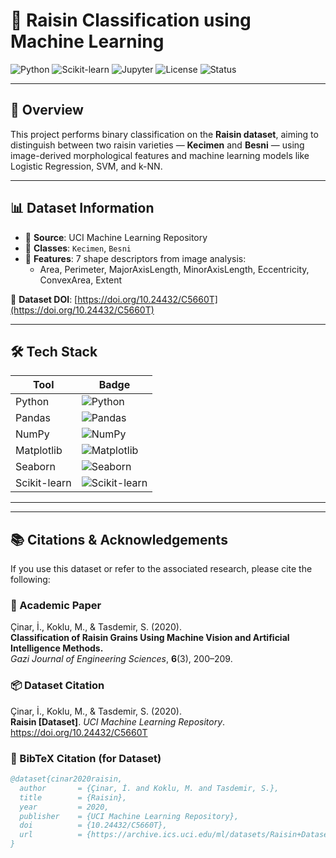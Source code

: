 # 🍇 Raisin Classification using Machine Learning

![Python](https://img.shields.io/badge/Python-3.8+-blue?logo=python&logoColor=white)
![Scikit-learn](https://img.shields.io/badge/ML-Scikit--learn-F7931E?style=flat&logo=scikit-learn&logoColor=white)
![Jupyter](https://img.shields.io/badge/Jupyter-Notebook-orange?logo=Jupyter&logoColor=white)
![License](https://img.shields.io/badge/License-MIT-green.svg)
![Status](https://img.shields.io/badge/Status-Active-brightgreen)

---

## 🧠 Overview

This project performs binary classification on the **Raisin dataset**, aiming to distinguish between two raisin varieties — **Kecimen** and **Besni** — using image-derived morphological features and machine learning models like Logistic Regression, SVM, and k-NN.

---

## 📊 Dataset Information

- 📁 **Source**: UCI Machine Learning Repository  
- 🍇 **Classes**: `Kecimen`, `Besni`  
- 📏 **Features**: 7 shape descriptors from image analysis:
  - Area, Perimeter, MajorAxisLength, MinorAxisLength, Eccentricity, ConvexArea, Extent

📌 **Dataset DOI**: [https://doi.org/10.24432/C5660T](https://doi.org/10.24432/C5660T)

---

## 🛠️ Tech Stack

| Tool         | Badge |
|--------------|--------|
| Python       | ![Python](https://img.shields.io/badge/-Python-3776AB?style=flat&logo=python&logoColor=white) |
| Pandas       | ![Pandas](https://img.shields.io/badge/-Pandas-150458?style=flat&logo=pandas&logoColor=white) |
| NumPy        | ![NumPy](https://img.shields.io/badge/-NumPy-013243?style=flat&logo=numpy&logoColor=white) |
| Matplotlib   | ![Matplotlib](https://img.shields.io/badge/-Matplotlib-11557C?style=flat&logo=matplotlib&logoColor=white) |
| Seaborn      | ![Seaborn](https://img.shields.io/badge/-Seaborn-0D3A4C?style=flat&logo=python&logoColor=white) |
| Scikit-learn | ![Scikit-learn](https://img.shields.io/badge/-Scikit--learn-F7931E?style=flat&logo=scikit-learn&logoColor=white) |

---



---

## 📚 Citations & Acknowledgements

If you use this dataset or refer to the associated research, please cite the following:

### 📖 Academic Paper
Çinar, İ., Koklu, M., & Tasdemir, S. (2020).  
**Classification of Raisin Grains Using Machine Vision and Artificial Intelligence Methods.**  
*Gazi Journal of Engineering Sciences*, **6**(3), 200–209.  

### 📦 Dataset Citation
Çinar, İ., Koklu, M., & Tasdemir, S. (2020).  
**Raisin [Dataset]**. *UCI Machine Learning Repository*.  
https://doi.org/10.24432/C5660T

### 📘 BibTeX Citation (for Dataset)
```bibtex
@dataset{cinar2020raisin,
  author       = {Çinar, İ. and Koklu, M. and Tasdemir, S.},
  title        = {Raisin},
  year         = 2020,
  publisher    = {UCI Machine Learning Repository},
  doi          = {10.24432/C5660T},
  url          = {https://archive.ics.uci.edu/ml/datasets/Raisin+Dataset}
}

